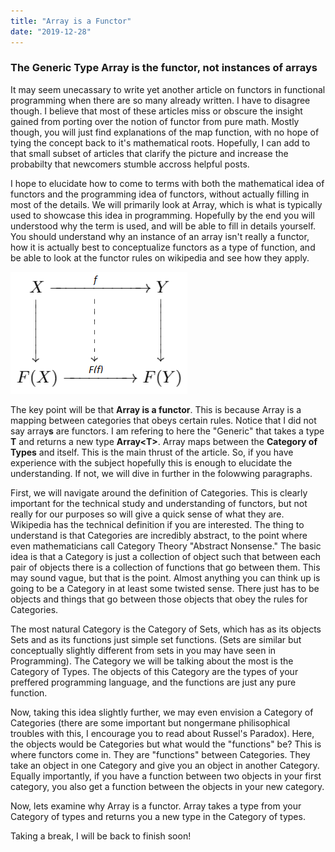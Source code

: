 ```yaml
---
title: "Array is a Functor"
date: "2019-12-28"
---
```


### The Generic Type Array is the functor, not instances of arrays

It may seem unecassary to write yet another article on functors in functional programming when there are so many already written.
I have to disagree though.
I believe that most of these articles miss or obscure the insight gained from porting over the notion of functor from pure math.
Mostly though, you will just find explanations of the map function, with no hope of tying the concept back to it's mathematical roots.
Hopefully, I can add to that small subset of articles that clarify the picture and increase the probabilty that newcomers stumble accross helpful posts.

I hope to elucidate how to come to terms with both the mathematical idea of functors and the programming idea of functors, without actually filling in most of the details.
We will primarily look at Array, which is what is typically used to showcase this idea in programming.
Hopefully by the end you will understood why the term is used, and will be able to fill in details yourself.
You should understand why an instance of an array isn't really a functor, how it is actually best to conceptualize functors as a type of function, and be able to look at the functor rules on wikipedia and see how they apply.

![a](../images/diagram.png)

The key point will be that **Array is a functor**.
This is because Array is a mapping between categories that obeys certain rules. Notice that I did not say array**s** are functors.
I am refering to here the "Generic" that takes a type **T** and returns a new type **Array\<T>**.
Array maps between the **Category of Types** and itself.
This is the main thrust of the article.
So, if you have experience with the subject hopefully this is enough to elucidate the understanding.
If not, we will dive in further in the folowwing paragraphs.

First, we will navigate around the definition of Categories.
This is clearly important for the technical study and understanding of functors, but not really for our purposes so will give a quick sense of what they are.
Wikipedia has the technical definition if you are interested.
The thing to understand is that Categories are incredibly abstract, to the point where even mathematicians call Category Theory "Abstract Nonsense."
The basic idea is that a Category is just a collection of object such that between each pair of objects there is a collection of functions that go between them.
This may sound vague, but that is the point.
Almost anything you can think up is going to be a Category in at least some twisted sense.
There just has to be objects and things that go between those objects that obey the rules for Categories.

The most natural Category is the Category of Sets, which has as its objects Sets and as its functions just simple set functions. (Sets are similar but conceptually slightly different from sets in you may have seen in Programming). The Category we will be talking about the most is the Category of Types. The objects of this Category are the types of your preffered programming language, and the functions are just any pure function.

Now, taking this idea slightly further, we may even envision a Category of Categories (there are some important but nongermane philisophical troubles with this, I encourage you to read about Russel's Paradox).
Here, the objects would be Categories but what would the "functions" be?
This is where functors come in.
They are "functions" between Categories.
They take an object in one Category and give you an object in another Category.
Equally importantly, if you have a function between two objects in your first category, you also get a function between the objects in your new category.

Now, lets examine why Array is a functor. Array takes a type from your Category of types and returns you a new type in the Category of types.

Taking a break, I will be back to finish soon!
